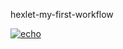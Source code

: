 hexlet-my-first-workflow

[![echo](https://github.com/Shakhmurat/hexlet-my-first-workflow/actions/workflows/first-action.yml/badge.svg)](https://github.com/Shakhmurat/hexlet-my-first-workflow/actions/workflows/first-action.yml)
